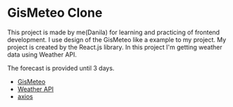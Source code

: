 # GisMeteo Clone

This project is made by me(Danila) for learning and practicing of frontend development.
I use design of the GisMeteo like a example to my project.
My project is created by the React.js library.
In this project I'm getting weather data using Weather API.

The forecast is provided until 3 days.

- [GisMeteo](https://github.com/vitejs/vite-plugin-react-swc)
- [Weather API](https://www.weatherapi.com)
- [axios](https://axios-http.com/ru/docs/intro)
